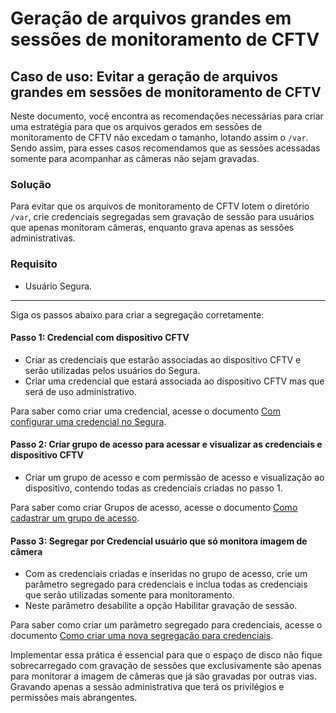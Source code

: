 # Geração de arquivos grandes em sessões de monitoramento de CFTV

## Caso de uso: Evitar a geração de arquivos grandes em sessões de monitoramento de CFTV

Neste documento, você encontra as recomendações necessárias para criar uma estratégia para que os arquivos gerados em sessões de monitoramento de CFTV não excedam o tamanho, lotando assim o `/var`.
Sendo assim, para esses casos recomendamos que as sessões acessadas somente para acompanhar as câmeras não sejam gravadas.

### Solução
Para evitar que os arquivos de monitoramento de CFTV lotem o diretório `/var`, crie credenciais segregadas sem gravação de sessão para usuários que apenas monitoram câmeras, enquanto grava apenas as sessões administrativas.

### Requisito

* Usuário Segura.

---
Siga os passos abaixo para criar a segregação corretamente:

#### Passo 1: Credencial com dispositivo CFTV

* Criar as credenciais que estarão associadas ao dispositivo CFTV e serão utilizadas pelos usuários do Segura.
* Criar uma credencial que estará associada ao dispositivo CFTV mas que será de uso administrativo.

Para saber como criar uma credencial, acesse o documento [Com configurar uma credencial no Segura](/v4/docs/pt/pam-how-to-set-up-a-credential-in-Segura).


#### Passo 2: Criar grupo de acesso para acessar e visualizar as credenciais e dispositivo CFTV

* Criar um grupo de acesso e com permissão de acesso e visualização ao dispositivo, contendo todas as credenciais criadas no passo 1.

Para saber como criar Grupos de acesso, acesse o documento [Como cadastrar um grupo de acesso](/v4/docs/pt/pam-session-how-to-add-an-access-group).

#### Passo 3: Segregar por Credencial usuário que só monitora imagem de câmera

* Com as credenciais criadas e inseridas no grupo de acesso, crie um parâmetro segregado para credenciais e inclua todas as credenciais que serão utilizadas somente para monitoramento.
* Neste parâmetro desabilite a opção Habilitar gravação de sessão.

Para saber como criar um parâmetro segregado para credenciais, acesse o documento [Como criar uma nova segregação para credenciais](/v4/docs/pt/pam-session-create-segregation-credentials).

Implementar essa prática é essencial para que o espaço de disco não fique sobrecarregado com gravação de sessões que exclusivamente são apenas para monitorar a imagem de câmeras que já são gravadas por outras vias. Gravando apenas a sessão administrativa que terá os privilégios e permissões mais abrangentes.
